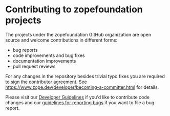 <!--
Generated from:
https://github.com/zopefoundation/meta/tree/master/config/pure-python
-->
# Contributing to zopefoundation projects

The projects under the zopefoundation GitHub organization are open source and
welcome contributions in different forms:

* bug reports
* code improvements and bug fixes
* documentation improvements
* pull request reviews

For any changes in the repository besides trivial typo fixes you are required
to sign the contributor agreement. See
https://www.zope.dev/developer/becoming-a-committer.html for details.

Please visit our [Developer
Guidelines](https://www.zope.dev/developer/guidelines.html) if you'd like to
contribute code changes and our [guidelines for reporting
bugs](https://www.zope.dev/developer/reporting-bugs.html) if you want to file a
bug report.
